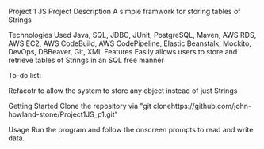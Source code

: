 Project 1 JS
Project Description
A simple framwork for storing tables of Strings

Technologies Used
Java, SQL, JDBC, JUnit, PostgreSQL, Maven, AWS RDS, AWS EC2, AWS CodeBuild, AWS CodePipeline, Elastic Beanstalk, Mockito, DevOps, DBBeaver, Git, XML
Features
Easily allows users to store and retrieve tables of Strings in an SQL free manner

To-do list:

Refacotr to allow the system to store any object instead of just Strings

Getting Started
Clone the repository via "git clonehttps://github.com/john-howland-stone/Project1JS_p1.git"

Usage
Run the program and follow the onscreen prompts to read and write data.
